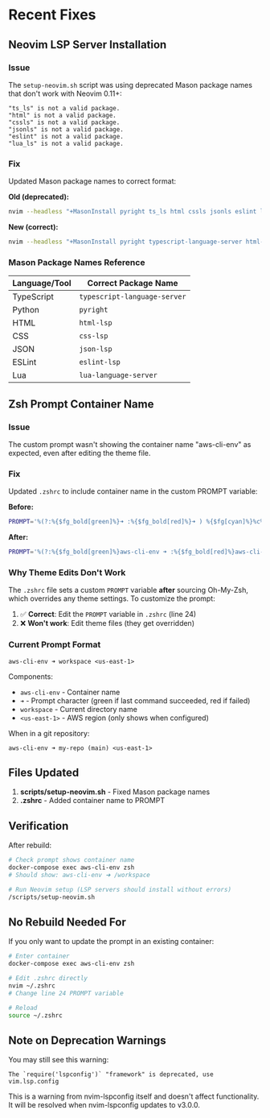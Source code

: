 # Recent Fixes

## Neovim LSP Server Installation

### Issue
The `setup-neovim.sh` script was using deprecated Mason package names that don't work with Neovim 0.11+:
```
"ts_ls" is not a valid package.
"html" is not a valid package.
"cssls" is not a valid package.
"jsonls" is not a valid package.
"eslint" is not a valid package.
"lua_ls" is not a valid package.
```

### Fix
Updated Mason package names to correct format:

**Old (deprecated):**
```bash
nvim --headless "+MasonInstall pyright ts_ls html cssls jsonls eslint lua_ls" +qa
```

**New (correct):**
```bash
nvim --headless "+MasonInstall pyright typescript-language-server html-lsp css-lsp json-lsp eslint-lsp lua-language-server" +qa
```

### Mason Package Names Reference

| Language/Tool | Correct Package Name |
|---------------|---------------------|
| TypeScript | `typescript-language-server` |
| Python | `pyright` |
| HTML | `html-lsp` |
| CSS | `css-lsp` |
| JSON | `json-lsp` |
| ESLint | `eslint-lsp` |
| Lua | `lua-language-server` |

## Zsh Prompt Container Name

### Issue
The custom prompt wasn't showing the container name "aws-cli-env" as expected, even after editing the theme file.

### Fix
Updated `.zshrc` to include container name in the custom PROMPT variable:

**Before:**
```bash
PROMPT='%(?:%{$fg_bold[green]%}➜ :%{$fg_bold[red]%}➜ ) %{$fg[cyan]%}%c%{$reset_color%} $(git_prompt_info)$(aws_region_prompt) '
```

**After:**
```bash
PROMPT='%(?:%{$fg_bold[green]%}aws-cli-env ➜ :%{$fg_bold[red]%}aws-cli-env ➜ ) %{$fg[cyan]%}%c%{$reset_color%} $(git_prompt_info)$(aws_region_prompt) '
```

### Why Theme Edits Don't Work

The `.zshrc` file sets a custom `PROMPT` variable **after** sourcing Oh-My-Zsh, which overrides any theme settings. To customize the prompt:

1. ✅ **Correct**: Edit the `PROMPT` variable in `.zshrc` (line 24)
2. ❌ **Won't work**: Edit theme files (they get overridden)

### Current Prompt Format

```
aws-cli-env ➜ workspace <us-east-1>
```

Components:
- `aws-cli-env` - Container name
- `➜` - Prompt character (green if last command succeeded, red if failed)
- `workspace` - Current directory name
- `<us-east-1>` - AWS region (only shows when configured)

When in a git repository:
```
aws-cli-env ➜ my-repo (main) <us-east-1>
```

## Files Updated

1. **scripts/setup-neovim.sh** - Fixed Mason package names
2. **.zshrc** - Added container name to PROMPT

## Verification

After rebuild:

```bash
# Check prompt shows container name
docker-compose exec aws-cli-env zsh
# Should show: aws-cli-env ➜ /workspace

# Run Neovim setup (LSP servers should install without errors)
/scripts/setup-neovim.sh
```

## No Rebuild Needed For

If you only want to update the prompt in an existing container:

```bash
# Enter container
docker-compose exec aws-cli-env zsh

# Edit .zshrc directly
nvim ~/.zshrc
# Change line 24 PROMPT variable

# Reload
source ~/.zshrc
```

## Note on Deprecation Warnings

You may still see this warning:
```
The `require('lspconfig')` "framework" is deprecated, use vim.lsp.config
```

This is a warning from nvim-lspconfig itself and doesn't affect functionality. It will be resolved when nvim-lspconfig updates to v3.0.0.
